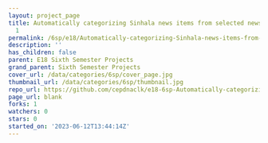 ```yaml
---
layout: project_page
title: Automatically categorizing Sinhala news items from selected news sources group
  1
permalink: /6sp/e18/Automatically-categorizing-Sinhala-news-items-from-selected-news-sources-group-1/
description: ''
has_children: false
parent: E18 Sixth Semester Projects
grand_parent: Sixth Semester Projects
cover_url: /data/categories/6sp/cover_page.jpg
thumbnail_url: /data/categories/6sp/thumbnail.jpg
repo_url: https://github.com/cepdnaclk/e18-6sp-Automatically-categorizing-Sinhala-news-items-from-selected-news-sources-group-1
page_url: blank
forks: 1
watchers: 0
stars: 0
started_on: '2023-06-12T13:44:14Z'
---
```


